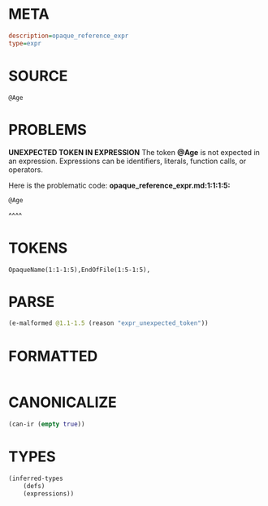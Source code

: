 # META
~~~ini
description=opaque_reference_expr
type=expr
~~~
# SOURCE
~~~roc
@Age
~~~
# PROBLEMS
**UNEXPECTED TOKEN IN EXPRESSION**
The token **@Age** is not expected in an expression.
Expressions can be identifiers, literals, function calls, or operators.

Here is the problematic code:
**opaque_reference_expr.md:1:1:1:5:**
```roc
@Age
```
^^^^


# TOKENS
~~~zig
OpaqueName(1:1-1:5),EndOfFile(1:5-1:5),
~~~
# PARSE
~~~clojure
(e-malformed @1.1-1.5 (reason "expr_unexpected_token"))
~~~
# FORMATTED
~~~roc

~~~
# CANONICALIZE
~~~clojure
(can-ir (empty true))
~~~
# TYPES
~~~clojure
(inferred-types
	(defs)
	(expressions))
~~~
